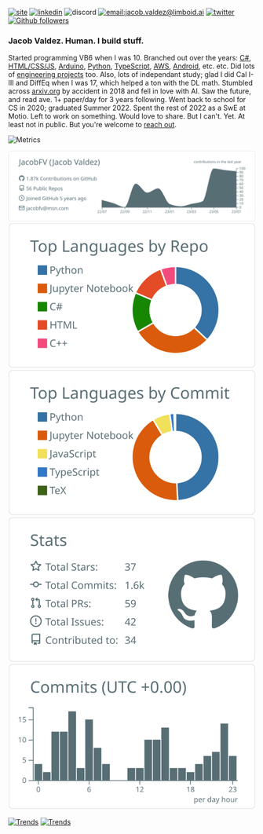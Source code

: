 [![site](https://img.shields.io/badge/site-jacobfv.github.io-blue)](https://jacobfv.github.io) [![linkedin](https://img.shields.io/badge/linkedin-jacob_f_valdez-blue)](https://www.linkedin.com/in/jacob-f-valdez) ![discord](https://img.shields.io/badge/discord-jacob_valdez_5523-black) [![email:jacob.valdez@limboid.ai](https://img.shields.io/badge/email-jacob.valdez@limboid.ai-green)](mailto:jacob.valdez@limboid.ai) [![twitter](https://img.shields.io/twitter/url?label=twitter&style=social&url=https%3A%2F%2Ftwitter.com%2FJacobFValdez)](https://twitter.com/JacobFValdez) [![Github followers](https://img.shields.io/github/followers/JacobFV?style=social)](https://github.com/JacobFV)

### Jacob Valdez. Human. I build stuff.

Started programming VB6 when I was 10. Branched out over the years: [C#](https://github.com/JacobFV/Sale), [HTML/CSS/JS](https://github.com/JacobFV/Copyright-Calculator), [Arduino](https://jacobfv123.medium.com/cookie-cutter-cnc-923c68932ee6), [Python](https://github.com/JacobFV/jnumpy), [TypeScript](https://www.mitwa.ai/), [AWS](https://jacobfv.github.io/blog/2021/rtc-jupyterlab-in-the-cloud/), [Android](https://jacobfv.github.io/projects/desparados-a-eye/), etc. etc. Did lots of [engineering projects](https://jacobfvaldez.weebly.com/) too. Also, lots of independant study; glad I did Cal I-III and DiffEq when I was 17, which helped a ton with the DL math. Stumbled across [arxiv.org](https://arxiv.org) by accident in 2018 and fell in love with AI. Saw the future, and read ave. 1+ paper/day for 3 years following. Went back to school for CS in 2020; graduated Summer 2022. Spent the rest of 2022 as a SwE at Motio. Left to work on something. Would love to share. But I can't. Yet. At least not in public. But you're welcome to [reach out](https://jacobfv.github.io/bio#contact).

![Metrics](https://metrics.lecoq.io/JacobFV?template=classic&base.indepth=true&repositories.forks=true&activity=1&languages=1&lines=1&stars=1&habits=1&isocalendar=1&introduction=1&people=1&repositories=1&calendar=1&notable=1&gists=1&code=1&stackoverflow=1&rss=1&followup=1&starlists=1&traffic=1&tweets=1&base=header%2C%20activity%2C%20community%2C%20repositories%2C%20metadata&base.indepth=true&base.hireable=false&base.skip=false&repositories.batch=100&repositories.forks=true&repositories.affiliations=owner&isocalendar=false&isocalendar.duration=full-year&languages=false&languages.limit=8&languages.threshold=0%25&languages.other=false&languages.colors=github&languages.sections=most-used&languages.details=bytes-size%2C%20percentage&languages.indepth=false&languages.analysis.timeout=15&languages.analysis.timeout.repositories=7.5&languages.categories=markup%2C%20programming&languages.recent.categories=markup%2C%20programming&languages.recent.load=300&languages.recent.days=28&lines=false&lines.sections=base&lines.repositories.limit=4&lines.history.limit=1&stars=false&stars.limit=4&habits=false&habits.from=200&habits.days=14&habits.facts=true&habits.charts=false&habits.charts.type=classic&habits.trim=false&habits.languages.limit=8&habits.languages.threshold=0%25&followup=false&followup.sections=repositories&followup.indepth=false&followup.archived=true&people=false&people.limit=24&people.identicons=false&people.identicons.hide=false&people.size=28&people.types=followers%2C%20following&people.shuffle=true&introduction=false&introduction.title=true&repositories=false&repositories.pinned=0&repositories.starred=0&repositories.random=0&repositories.order=featured%2C%20pinned%2C%20starred%2C%20random&starlists=false&starlists.limit=5&starlists.limit.repositories=0&starlists.languages=false&starlists.limit.languages=8&starlists.shuffle.repositories=true&calendar=false&calendar.limit=4&notable=false&notable.from=organization&notable.repositories=false&notable.indepth=false&notable.types=commit&notable.self=false&activity=false&activity.limit=5&activity.load=300&activity.days=14&activity.visibility=all&activity.timestamps=true&activity.filter=all&traffic=false&code=false&code.lines=12&code.load=400&code.days=3&code.visibility=public&gists=false&tweets=false&tweets.user=JacobFValdez.user.twitter&tweets.attachments=false&tweets.limit=2&stackoverflow=false&stackoverflow.user=10808103&stackoverflow.sections=answers-top%2C%20questions-recent&stackoverflow.limit=2&stackoverflow.lines=4&stackoverflow.lines.snippet=2&rss=false&rss.source=https%3A%2F%2Fjacobfv.github.io%2Ffeed.xml&rss.limit=4&config.timezone=America%2FChicago)

[![](https://raw.githubusercontent.com/JacobFV/JacobFV/main/profile-summary-card-output/default/0-profile-details.svg)](https://github.com/vn7n24fzkq/github-profile-summary-cards)
[![](https://raw.githubusercontent.com/JacobFV/JacobFV/main/profile-summary-card-output/default/1-repos-per-language.svg)](https://github.com/vn7n24fzkq/github-profile-summary-cards) [![](https://raw.githubusercontent.com/JacobFV/JacobFV/main/profile-summary-card-output/default/2-most-commit-language.svg)](https://github.com/vn7n24fzkq/github-profile-summary-cards)
[![](https://raw.githubusercontent.com/JacobFV/JacobFV/main/profile-summary-card-output/default/3-stats.svg)](https://github.com/vn7n24fzkq/github-profile-summary-cards) [![](https://raw.githubusercontent.com/JacobFV/JacobFV/main/profile-summary-card-output/default/4-productive-time.svg)](https://github.com/vn7n24fzkq/github-profile-summary-cards)

[![Trends](https://api.githubtrends.io/user/svg/JacobFV/repos?time_range=one_year&include_private=True&group=private&loc_metric=changed&theme=classic)](https://www.githubtrends.io/wrapped/JacobFV)
[![Trends](https://api.githubtrends.io/user/svg/JacobFV/langs?time_range=one_year&include_private=True&loc_metric=changed&theme=classic)](https://www.githubtrends.io/wrapped/JacobFV)
